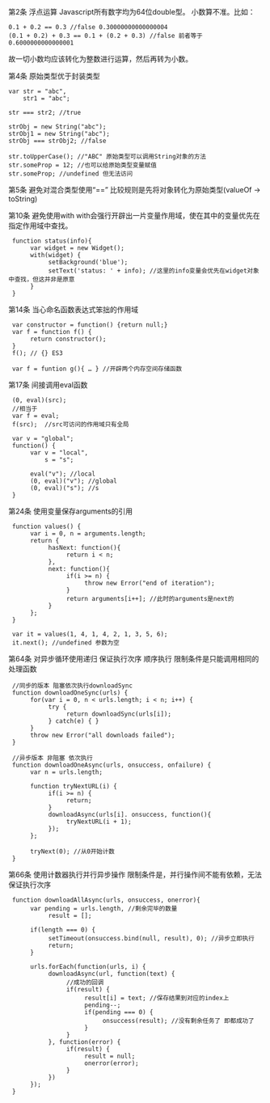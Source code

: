 第2条 浮点运算
Javascript所有数字均为64位double型。
小数算不准。比如：

    0.1 + 0.2 == 0.3 //false 0.30000000000000004
    (0.1 + 0.2) + 0.3 == 0.1 + (0.2 + 0.3) //false 前者等于0.6000000000000001
   
故一切小数均应该转化为整数进行运算，然后再转为小数。

第4条 原始类型优于封装类型
   
    var str = "abc",
        str1 = "abc";
   
    str === str2; //true
   
    strObj = new String("abc");
    strObj1 = new String("abc");
    strObj === strObj2; //false
   
    str.toUpperCase(); //"ABC" 原始类型可以调用String对象的方法
    str.someProp = 12; //也可以给原始类型变量赋值
    str.someProp; //undefined 但无法访问
   
第5条 避免对混合类型使用“==”
    比较规则是先将对象转化为原始类型(valueOf -> toString)
   
第10条 避免使用with
     with会强行开辟出一片变量作用域，使在其中的变量优先在指定作用域中查找。

     function status(info){
          var widget = new Widget();
          with(widget) {
               setBackground('blue');
               setText('status: ' + info); //这里的info变量会优先在widget对象中查找，但这并非是原意
          }
     } 

第14条 当心命名函数表达式笨拙的作用域

     var constructor = function() {return null;}
     var f = function f() {
          return constructor();
     }
     f(); // {} ES3

     var f = funtion g(){ … } //开辟两个内存空间存储函数

第17条 间接调用eval函数

     (0, eval)(src); 
     //相当于
     var f = eval;
     f(src);  //src可访问的作用域只有全局

     var v = "global";
     function() {
          var v = "local",
              s = "s";
              
          eval("v"); //local
          (0, eval)("v"); //global
          (0, eval)("s"); //s
     }
第24条 使用变量保存arguments的引用

     function values() {
          var i = 0, n = arguments.length;
          return {
               hasNext: function(){
                    return i < n;
               },
               next: function(){
                    if(i >= n) {
                         throw new Error("end of iteration");
                    }
                    return arguments[i++]; //此时的arguments是next的
               }
          };
     }

     var it = values(1, 4, 1, 4, 2, 1, 3, 5, 6);
     it.next(); //undefined 参数为空
第64条 对异步循环使用递归
     保证执行次序 顺序执行 限制条件是只能调用相同的处理函数

     //同步的版本 阻塞依次执行downloadSync
     function downloadOneSync(urls) {
          for(var i = 0, n < urls.length; i < n; i++) {
               try {
                    return downloadSync(urls[i]);
               } catch(e) { }
          }
          throw new Error("all downloads failed");
     }
     
     //异步版本 非阻塞 依次执行
     function downloadOneAsync(urls, onsuccess, onfailure) {
          var n = urls.length;

          function tryNextURL(i) {
               if(i >= n) {
                    return;
               }
               downloadAsync(urls[i]. onsuccess, function(){
                    tryNextURL(i + 1);
               });
          };

          tryNext(0); //从0开始计数
     }
     
第66条 使用计数器执行并行异步操作
     限制条件是，并行操作间不能有依赖，无法保证执行次序

     function downloadAllAsync(urls, onsuccess, onerror){
          var pending = urls.length, //剩余完毕的数量
               result = [];

          if(length === 0) {
               setTimeout(onsuccess.bind(null, result), 0); //异步立即执行
               return;
          }

          urls.forEach(function(urls, i) {
               downloadAsync(url, function(text) {
                    //成功的回调
                    if(result) {
                         result[i] = text; //保存结果到对应的index上
                         pending--;
                         if(pending === 0) {
                              onsuccess(result); //没有剩余任务了 即都成功了
                         }
                    }
               }, function(error) {
                    if(result) {
                         result = null;
                         onerror(error);
                    }
               })
          });
     }


